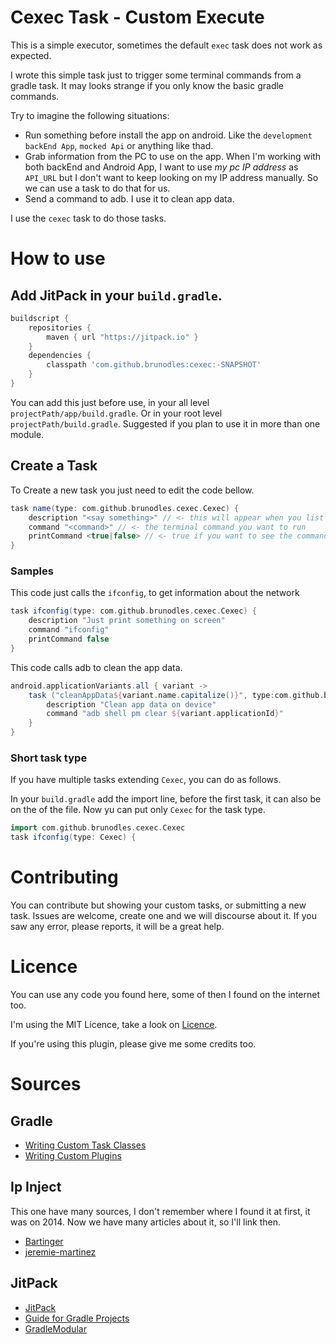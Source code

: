 # Cexec Task - Custom Execute

This is a simple executor, sometimes the default `exec` task does not work as expected.

I wrote this simple task just to trigger some terminal commands from a gradle task.
It may looks strange if you only know the basic gradle commands.

Try to imagine the following situations:
  * Run something before install the app on android. Like the `development backEnd App`, `mocked Api` or anything like thad.
  * Grab information from the PC to use on the app. When I'm working with both backEnd and Android App,
  I want to use *my pc IP address* as `API_URL` but I don't want to keep looking on my IP address manually.
  So we can use a task to do that for us.
  * Send a command to adb. I use it to clean app data.

I use the `cexec` task to do those tasks.

# How to use

## Add JitPack in your `build.gradle`.

```gradle
buildscript {
    repositories {
        maven { url "https://jitpack.io" }
    }
    dependencies {
        classpath 'com.github.brunodles:cexec:-SNAPSHOT'
    }
}
```

You can add this just before use, in your all level `projectPath/app/build.gradle`.
Or in your root level `projectPath/build.gradle`. Suggested if you plan to use it in more than one module.

## Create a Task

To Create a new task you just need to edit the code bellow.

```gradle
task name(type: com.github.brunodles.cexec.Cexec) {
    description "<say something>" // <- this will appear when you list tasks for your project
    command "<command>" // <- the terminal command you want to run
    printCommand <true|false> // <- true if you want to see the command printed before it's execution. Useful if you have some complex command with variables.
}
```

### Samples

This code just calls the `ifconfig`, to get information about the network

```gradle
task ifconfig(type: com.github.brunodles.cexec.Cexec) {
    description "Just print something on screen"
    command "ifconfig"
    printCommand false
}
```

This code calls adb to clean the app data.

```gradle
android.applicationVariants.all { variant ->
    task ("cleanAppData${variant.name.capitalize()}", type:com.github.brunodles.cexec.Cexec) {
        description "Clean app data on device"
        command "adb shell pm clear ${variant.applicationId}"
    }
}
```

### Short task type

If you have multiple tasks extending `Cexec`, you can do as follows.

In your `build.gradle` add the import line, before the first task, it can also be on the of the file.
Now yu can put only `Cexec` for the task type.

 ```gradle
import com.github.brunodles.cexec.Cexec
task ifconfig(type: Cexec) {
 ```

# Contributing

You can contribute but showing your custom tasks, or submitting a new task.
Issues are welcome, create one and we will discourse about it.
If you saw any error, please reports, it will be a great help.

# Licence
You can use any code you found here, some of then I found on the internet too.

I'm using the MIT Licence, take a look on [Licence](LICENCE.md).

If you're using this plugin, please give me some credits too.

# Sources

## Gradle
* [Writing Custom Task Classes](https://docs.gradle.org/current/userguide/custom_tasks.html)
* [Writing Custom Plugins](https://docs.gradle.org/current/userguide/custom_plugins.html)

## Ip Inject
This one have many sources, I don't remember where I found it at first, it was on 2014.
Now we have many articles about it, so I'll link then.
* [Bartinger](http://bartinger.at/inject-dynamic-host-ip-address-with-gradle/)
* [jeremie-martinez](http://jeremie-martinez.com/2015/05/05/inject-host-gradle/)

## JitPack
* [JitPack](https://jitpack.io/)
* [Guide for Gradle Projects](https://jitpack.io/docs/BUILDING/#gradle-projects)
* [GradleModular](https://github.com/jitpack/gradle-modular)